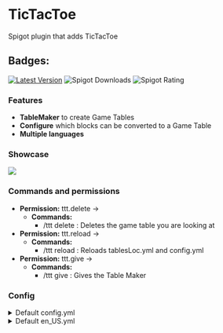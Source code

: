# TicTacToe
Spigot plugin that adds TicTacToe
## Badges:
[![Latest Version](https://img.shields.io/badge/Latest%20Version-1.0.0-brightgreen)](https://github.com/IBMESP/TicTacToe/releases/latest)
![Spigot Downloads](https://img.shields.io/spiget/downloads/102743?label=Spigot%20Downloads)
![Spigot Rating](https://img.shields.io/spiget/rating/102743?label=Spigot%20Rating)

### Features
- **TableMaker** to create Game Tables
- **Configure** which blocks can be converted to a Game Table
- **Multiple languages**

### Showcase
![](https://media0.giphy.com/media/ssfZvuYtWrcCoQrd40/giphy.gif?cid=790b7611b5ef57b923c37af2287dc75b1d7729ecb6cbb1b9&rid=giphy.gif&ct=g)

### Commands and permissions
- **Permission:** ttt.delete →
    - **Commands:**
        - /ttt delete : Deletes the game table you are looking at
- **Permission:** ttt.reload →
    - **Commands:**
        - /ttt reload : Reloads tablesLoc.yml and config.yml
- **Permission:** ttt.give →
    - **Commands:**
        - /ttt give : Gives the Table Maker
        
### Config
<details>
  <summary>Default config.yml</summary>

  ```
  #Available languages
  #en_US
  #es_ES
  locale: en_US

  # This is the en_US.yml version for reference.
  # ONLY EDIT ONCE ALL LANGUAGE FILES HAVE BEEN UPDATED.
  languageFile: 1

  # Blocks that you can convert into a game table
  gameTables:
    - EMERALD_BLOCK
    - CHISELED_STONE_BRICKS
  ```
</details>
<details>
  <summary>Default en_US.yml</summary>

  ```
  game:
    title: "TicTacToe"
    turn: "Is not your turn"
    tie: "Tie"
    win: "You win"
    lose: "You lose"
    invite: "Write the name of the player you want to invite"
    invitedBy : " has invited you to a game, /ttt accept to accept the invitation"
    invited: "You invited "
    60s: "You have 60 seconds to accept the invitation"
    expired: "The invitation has expired"
    noInvitation: "You don't have any invitation"
    table:
      title: "Game Table"
      subtitle: "Click to invite a player"
  notOnline: " is not online"
  autoInvite: "You can not invite yourself"
  config:
    reloaded: "[TicTacToe] Config reloaded!"
    perms: "You do not have permission to use this command"
    help: "Use /ttt help to see the commands"
    update: "TicTacToe has a new update"
    notUpdate: "TicTacToe is up to date"
  ```
</details>

